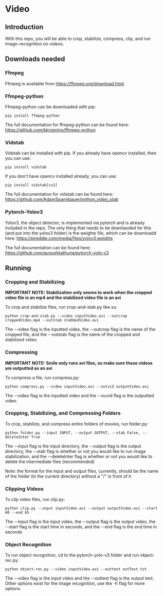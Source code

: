# Video

## Introduction
With this repo, you will be able to crop, stabilize, compress, clip, and run image-recognition on videos.

## Downloads needed
### Ffmpeg
Ffmpeg is available from https://ffmpeg.org/download.html. 

### Ffmpeg-python
Ffmpeg-python can be downloaded with pip:
```
pip install ffmpeg-python
```
The full documentation for ffmpeg-python can be found here: https://github.com/kkroening/ffmpeg-python

### Vidstab
Vidstab can be installed with pip. If you already have opencv installed, then you can use:
```
pip install vidstab
```
If you don't have opencv installed already, you can use:
```
pip install vidstab[cv2]
```
The full documentation for vidstab can be found here:  https://github.com/AdamSpannbauer/python_video_stab

### Pytorch-Yolov3
Yolov3, the object detector, is implemented via pytorch and is already included in the repo. The only thing that needs to be downlaoded for this (and put into the yolov3 folder) is the weights file, which can be downloadd here: https://pjreddie.com/media/files/yolov3.weights


The full documentation can be found here: https://github.com/ayooshkathuria/pytorch-yolo-v3

## Running
### Cropping and Stabilizing
**IMPORTANT NOTE: Stabilization only seems to work when the cropped video file is an mp4 and the stabilized video file is an avi**

To crop and stabilize files, run crop-and-stab.py like so:
```
python crop-and-stab.py --video inputVideo.avi --outcrop croppedVideo.mp4 --outstab stabbedVideo.avi
```
The --video flag is the inputted video, the --outcrop flag is the name of the cropped file, and the --outstab flag is the name of the cropped and stabilized video.

### Compressing
**IMPORTANT NOTE: Smile only runs avi files, so make sure these videos are outputted as an avi**

To compress a file, run compress.py:
```
python compress.py --video inputVideo.avi --outvid outputVideo.avi
```
The --video flag is the inputted video and the --ouvid flag is the outputted video.

### Cropping, Stabilizing, and Compressing Folders

To crop, stabilize, and compress entire folders of movies, run folder.py:
```
python folder.py --input INPUT, --output OUTPUT, --stab False, --deleteInter True
```
The --input flag is the input directory, the --output flag is the output directory, the --stab flag is whether or not you would like to run image stabilization, and the --deleteInter flag is whether or not you would like to delete the intermediate files (recommended)

Note: the format for the input and output files, currently, should be the name of the folder (in the current directory) without a "/" in front of it

### Clipping Videos

To clip video files, run clip.py:
```
python clip.py --input inputVideo.avi --output outputVideo.avi --start 60 --end 65
```
The --input flag is the input video, the --output flag is the output video, the --start flag is the start time in seconds, and the --end flag is the end time in seconds

### Object Recognition
To run object recognition, cd to the pytorch-yolo-v3 folder and run object-rec.py:
```
python object-rec.py --video inputVideo.avi --outtext outText.txt
```
The --video flag is the input video and the --outtext flag is the output text. Other options exist for the image recognition, use the -h flag for more options.


